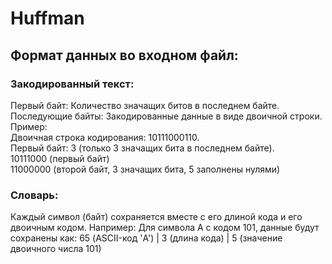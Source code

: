 # Huffman
## Формат данных во входном файл:
### Закодированный текст:
Первый байт: Количество значащих битов в последнем байте.<br>
Последующие байты: Закодированные данные в виде двоичной строки.<br>
Пример:<br>
Двоичная строка кодирования: 10111000110.<br>
Первый байт: 3 (только 3 значащих бита в последнем байте).<br>
10111000 (первый байт)<br>
11000000 (второй байт, 3 значащих бита, 5 заполнены нулями)<br>
### Словарь:
Каждый символ (байт) сохраняется вместе с его длиной кода и его двоичным кодом.
Например:
Для символа A с кодом 101, данные будут сохранены как:
65 (ASCII-код 'A') | 3 (длина кода) | 5 (значение двоичного числа 101)
